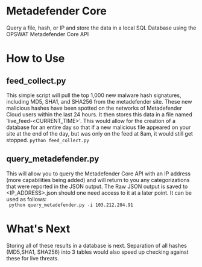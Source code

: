 # Metadefender Core 
Query a file, hash, or IP and store the data in a local SQL Database using the OPSWAT Metadefender Core API

# How to Use
## feed_collect.py
 This simple script will pull the top 1,000 new malware hash signatures, including MD5, SHA1, and SHA256 from the metadefender site. These new malicious hashes have been spotted on the networks of Metadefender Cloud users within the last 24 hours. It then stores this data in a file named 'live_feed-<CURRENT_TIME>'. This would allow for the creation of a database for an entire day so that if a new malicious file appeared on your site at the end of the day, but was only on the feed at 8am, it would still get stopped. 
`python feed_collect.py` 

## query_metadefender.py
This will allow you to query the Metadefender Core API with an IP address (more capabilities being added) and will return to you any categorizations that were reported in the JSON output. The Raw JSON output is saved to <IP_ADDRESS>.json should one need access to it at a later point. It can be used as follows: <br>
` python query_metadefender.py -i 103.212.204.91` 


# What's Next
Storing all of these results in a database is next. Separation of all hashes (MD5,SHA1, SHA256) into 3 tables would also speed up checking against these for live threats. 
